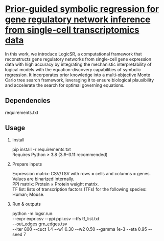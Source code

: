 # [Prior-guided symbolic regression for gene regulatory network inference from single-cell transcriptomics data](https://github.com/NETTRRE/GRN-infer.git)



  In this work, we introduce LogicSR, a computational framework that reconstructs gene regulatory networks from single-cell gene expression data with high accuracy by integrating the mechanistic interpretability of logical models with the equation-discovery capabilities of symbolic regression. It incorporates prior knowledge into a multi-objective Monte Carlo tree search framework, leveraging it to ensure biological plausibility and accelerate the search for optimal governing equations.

## Dependencies
requirements.txt
  
## Usage

1. Install

   pip install -r requirements.txt  
   Requires Python ≥ 3.8 (3.9–3.11 recommended)
  
2. Prepare inputs
   
   Expression matrix: CSV/TSV with rows = cells and columns = genes. Values are binarized internally.  
   PPI matrix: Protein × Protein weight matrix.    
   TF list: lists of transcription factors (TFs) for the following species: Human; Mouse.
4. Run & outputs
 
   python -m logsr.run \
   --expr expr.csv --ppi ppi.csv --tfs tf_list.txt \
   --out_edges grn_edges.tsv \
   --iter 800 --cuct 1.4 --w1 0.30 --w2 0.50 --gamma 1e-3 --eta 0.95 --seed 7

